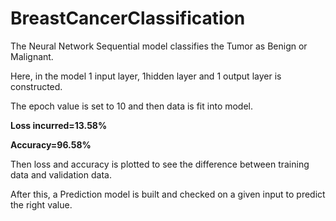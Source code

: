 # BreastCancerClassification

The Neural Network Sequential model classifies the Tumor as Benign or Malignant.

Here, in the model 1 input layer, 1hidden layer and 1 output layer is constructed.

The epoch value is set to 10 and then data is fit into model.

**Loss incurred=13.58%**

**Accuracy=96.58%**

Then loss and accuracy is plotted to see the difference between training data and validation data.

After this, a Prediction model is built and checked on a given input to predict the right value.
